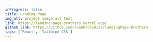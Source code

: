 ```yaml
---
inProgress: false
title: Landing Page
img_alt: project image alt text
link: https://landing-page-brothers.vercel.app/
github_link: https://github.com/JuanPabloDiaz/landingPage-Brothers
tags: ['React', 'Tailwind CSS']
---
```

